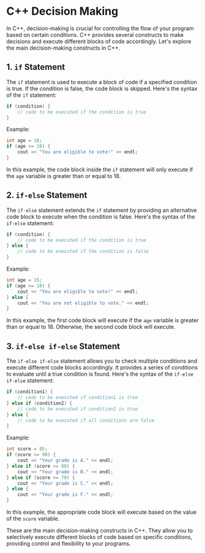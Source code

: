 # C++ Decision Making

In C++, decision-making is crucial for controlling the flow of your program based on certain conditions. C++ provides several constructs to make decisions and execute different blocks of code accordingly. Let's explore the main decision-making constructs in C++.

## 1. `if` Statement

The `if` statement is used to execute a block of code if a specified condition is true. If the condition is false, the code block is skipped. Here's the syntax of the `if` statement:

```cpp
if (condition) {
    // code to be executed if the condition is true
}
```

Example:

```cpp
int age = 18;
if (age >= 18) {
    cout << "You are eligible to vote!" << endl;
}
```

In this example, the code block inside the `if` statement will only execute if the `age` variable is greater than or equal to 18.

## 2. `if-else` Statement

The `if-else` statement extends the `if` statement by providing an alternative code block to execute when the condition is false. Here's the syntax of the `if-else` statement:

```cpp
if (condition) {
    // code to be executed if the condition is true
} else {
    // code to be executed if the condition is false
}
```

Example:

```cpp
int age = 15;
if (age >= 18) {
    cout << "You are eligible to vote!" << endl;
} else {
    cout << "You are not eligible to vote." << endl;
}
```

In this example, the first code block will execute if the `age` variable is greater than or equal to 18. Otherwise, the second code block will execute.

## 3. `if-else if-else` Statement

The `if-else if-else` statement allows you to check multiple conditions and execute different code blocks accordingly. It provides a series of conditions to evaluate until a true condition is found. Here's the syntax of the `if-else if-else` statement:

```cpp
if (condition1) {
    // code to be executed if condition1 is true
} else if (condition2) {
    // code to be executed if condition2 is true
} else {
    // code to be executed if all conditions are false
}
```

Example:

```cpp
int score = 85;
if (score >= 90) {
    cout << "Your grade is A." << endl;
} else if (score >= 80) {
    cout << "Your grade is B." << endl;
} else if (score >= 70) {
    cout << "Your grade is C." << endl;
} else {
    cout << "Your grade is F." << endl;
}
```

In this example, the appropriate code block will execute based on the value of the `score` variable.

These are the main decision-making constructs in C++. They allow you to selectively execute different blocks of code based on specific conditions, providing control and flexibility to your programs.
